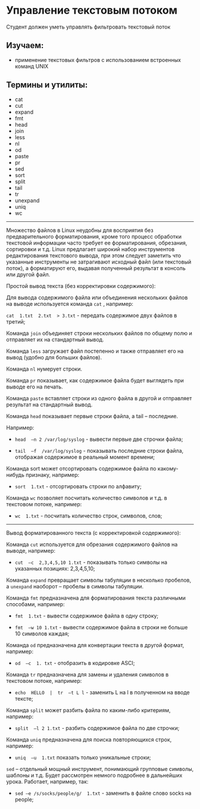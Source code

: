 # Управление текстовым потоком

Студент должен уметь управлять фильтровать текстовый поток

## Изучаем:

- применение текстовых фильтров с использованием встроенных команд UNIX

## Термины и утилиты:       

- cat
- cut
- expand
- fmt
- head
- join
- less
- nl
- od
- paste
- pr
- sed
- sort
- split
- tail
- tr
- unexpand
- uniq
- wc

---

Множество файлов в Linux неудобны для восприятия без предварительного форматирования, кроме того процесс обработки текстовой информации часто требует ее форматирования, обрезания, сортировки и т.д. Linux предлагает широкий набор инструментов редактирования текстового вывода, при этом следует заметить что указанные инструменты не затрагивают исходный файл (или текстовый поток), а форматируют его, выдавая полученный результат в консоль или другой файл.

Простой вывод текста (без корректировки содержимого):

Для вывода содержимого файла или объединения нескольких файлов на выводе используется команда `cat` , например:

`сat  1.txt  2.txt  > 3.txt`         - передать содержимое двух файлов в третий;

Команда `join` объединяет строки нескольких файлов по общему полю и отправляет их на стандартный вывод.

Команда `less` загружает файл постепенно и также отправляет его на вывод (удобно для больших файлов).

Команда `nl` нумерует строки.

Команда `pr` показывает, как содержимое файла будет выглядеть при выводе его на печать.

Команда `paste` вставляет строки из одного файла в другой и отправляет результат на стандартный вывод.

Команда `head` показывает первые строки файла, а tail – последние.

Например:

- `head  –n 2 /var/log/syslog`         - вывести первые две строчки файла;

- `tail  –f  /var/log/syslog`       - показывать последние строки файла, отображая содержимое в реальный момент времени;

Команда sort может отсортировать содержимое файла по какому-нибудь признаку, например:

- `sort  1.txt`                 - отсортировать строки по алфавиту;

Команда `wc` позволяет посчитать количество символов и т.д. в текстовом потоке, например:

- `wc  1.txt`    - посчитать количество строк, символов, слов;

---

Вывод  форматированного текста (с корректировкой содержимого):

Команда `cut` используется для обрезания содержимого файлов на выводе, например:

- `сut  –c  2,3,4,5,10 1.txt`         - показывать только символы на указанных позициях: 2,3,4,5,10;

Команда `expand` превращает символы табуляции в несколько пробелов, а `unexpand` наоборот – пробелы в символы табуляции.

Команда `fmt` предназначена для форматирования текста различными способами, например:

- `fmt  1.txt`                 - вывести содержимое файла в одну строку;

- `fmt  –w 10 1.txt`         - вывести содержимое файла в строки не больше 10 символов каждая;

Команда `od` предназначена для конвертации текста в другой формат, например:

- `od  –c  1. txt`         - отобразить в кодировке ASCI;

Команда `tr` предназначена для замены и удаления символов в текстовом потоке, например:

- `echo  HELLO  |  tr  –t L l`        - заменить L на l в полученном на вводе тексте;

Команда `split` может разбить файла по каким-либо критериям, например:

- `split  –l 2 1.txt`  - разбить содержимое файла по две строчки;

Команда `uniq` предназначена для поиска повторяющихся строк, например:

- `uniq  –u  1.txt`  показать только уникальные строки;

`sed` – отдельный мощный инструмент, понимающий групповые символы, шаблоны и т.д. Будет рассмотрен немного подробнее в дальнейших урока. Работает, например, так:

- `sed –e /s/socks/people/g/  1.txt`       - заменить в файле слово socks на people;